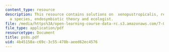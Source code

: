 ```yaml
---
content_type: resource
description: This resource contains solutions on  xenopustropicalis, reproductionof
  a species, endosymbiotic theory and ecologist.
file: /media/https%3A/open-learning-course-data-rc.s3.amazonaws.com/7-014-introductory-biology-spring-2005/4b45158ac69c3c55478baeed62ec4576_ps8s.pdf
file_type: application/pdf
resourcetype: Document
title: ps8s.pdf
uid: 4b45158a-c69c-3c55-478b-aeed62ec4576
---
```

